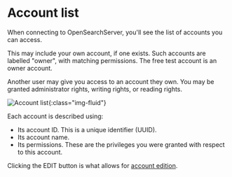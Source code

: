 Account list
============

When connecting to OpenSearchServer, you'll see the list of accounts you can access.

This may include your own account, if one exists. Such accounts are labelled "owner", with matching permissions. The free test account is an owner account.

Another user may give you access to an account they own. You may be granted administrator rights, writing rights, or reading rights.

![Account list](/assets/account-list.png){:class="img-fluid"}

Each account is described using:

- Its account ID. This is a unique identifier (UUID).
- Its account name.
- Its permissions. These are the privileges you were granted with respect to this account.

Clicking the EDIT button is what allows for [account edition](/en/account-edition.html).
